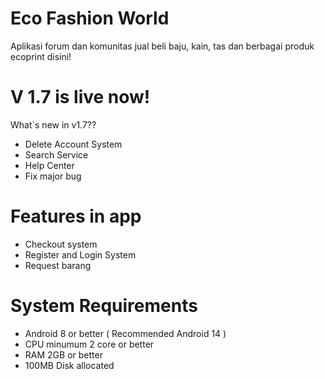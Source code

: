 # Eco Fashion World
Aplikasi forum dan komunitas jual beli baju, kain, tas dan berbagai produk ecoprint disini!

# V 1.7 is live now!
What`s new in v1.7??
- Delete Account System
- Search Service
- Help Center
- Fix major bug

# Features in app
- Checkout system
- Register and Login System
- Request barang


# System Requirements
- Android 8 or better ( Recommended Android 14 )
- CPU minumum 2 core or better
- RAM 2GB or better
- 100MB Disk allocated
